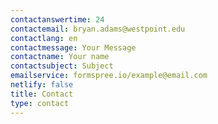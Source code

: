 ```yaml
---
contactanswertime: 24
contactemail: bryan.adams@westpoint.edu
contactlang: en
contactmessage: Your Message
contactname: Your name
contactsubject: Subject
emailservice: formspree.io/example@email.com
netlify: false
title: Contact
type: contact
---
```

